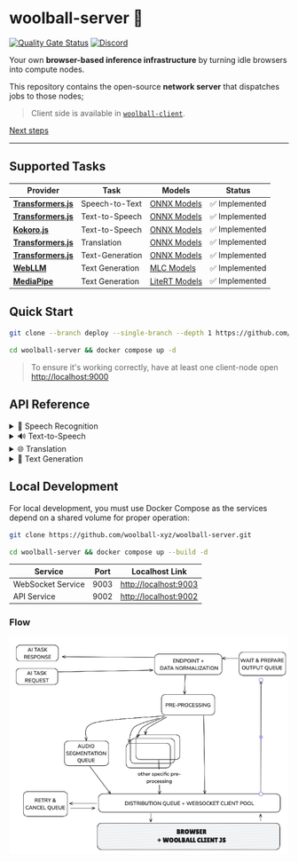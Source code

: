 # woolball-server 🧶  
[![Quality Gate Status](https://sonarcloud.io/api/project_badges/measure?project=woolball-xyz_browser-network-server&metric=alert_status)](https://sonarcloud.io/summary/new_code?id=woolball-xyz_browser-network-server)
[![Discord](https://img.shields.io/badge/Discord-%235865F2.svg?style=flat&logo=discord&logoColor=white)](https://discord.gg/xbSmMfmwWW)

Your own **browser-based inference infrastructure** by turning idle browsers into compute nodes.

This repository contains the open-source **network server** that dispatches jobs to those nodes; 
> Client side is available in [`woolball-client`](https://github.com/woolball-xyz/woolball-client).

[Next steps](https://github.com/woolball-xyz/woolball-server/issues)

---


## Supported Tasks

| Provider | Task | Models | Status |
|----------|------|--------|--------|
| **[Transformers.js](https://github.com/huggingface/transformers.js)** | Speech-to-Text | [ONNX Models](https://huggingface.co/models?pipeline_tag=automatic-speech-recognition&library=transformers.js&sort=trending) | ✅ Implemented |
| **[Transformers.js](https://github.com/huggingface/transformers.js)** | Text-to-Speech | [ONNX Models](https://huggingface.co/models?pipeline_tag=text-to-speech&library=transformers.js&sort=trending&search=mms) | ✅ Implemented |
| **[Kokoro.js](https://github.com/hexgrad/kokoro)** | Text-to-Speech | [ONNX Models](https://huggingface.co/onnx-community/Kokoro-82M-v1.0-ONNX) | ✅ Implemented |
| **[Transformers.js](https://github.com/huggingface/transformers.js)** | Translation | [ONNX Models](https://huggingface.co/models?pipeline_tag=translation&library=transformers.js&sort=trending) | ✅ Implemented |
| **[Transformers.js](https://github.com/huggingface/transformers.js)** | Text-Generation | [ONNX Models](https://huggingface.co/models?pipeline_tag=text-generation&library=transformers.js&sort=trending) | ✅ Implemented |
| **[WebLLM](https://github.com/mlc-ai/web-llm)** | Text Generation | [MLC Models](https://mlc.ai/models) | ✅ Implemented |
| **[MediaPipe](https://ai.google.dev/edge/mediapipe/solutions/guide)** | Text Generation | [LiteRT Models](https://ai.google.dev/edge/mediapipe/solutions/genai/llm_inference#models) | ✅ Implemented |

## Quick Start

```bash
git clone --branch deploy --single-branch --depth 1 https://github.com/woolball-xyz/woolball-server.git
```
```bash
cd woolball-server && docker compose up -d
```

> To ensure it's working correctly, have at least one client-node open [http://localhost:9000](http://localhost:9000)

## API Reference

<details>
<summary>🎤 Speech Recognition</summary>

Convert audio files to text using Whisper models.

### Example Usage

The API accepts different input formats:

```bash
# Using a local audio file
curl -X POST http://localhost:9002/api/v1/speech-recognition \
  -F "input=@/path/to/your/file.mp3" \
  -F "model=onnx-community/whisper-large-v3-turbo_timestamped" \
  -F "dtype=q4" \
  -F "language=en" \
  -F "return_timestamps=true" \
  -F "stream=false"

# Using a base64 encoded audio
curl -X POST http://localhost:9002/api/v1/speech-recognition \
  -F "input=data:audio/mp3;base64,YOUR_BASE64_ENCODED_AUDIO" \
  -F "model=onnx-community/whisper-large-v3-turbo_timestamped" \
  -F "dtype=q4" \
  -F "language=en" \
  -F "return_timestamps=true" \
  -F "stream=false"

# Using a public URL
curl -X POST http://localhost:9002/api/v1/speech-recognition \
  -F "input=https://example.com/audio.mp3" \
  -F "model=onnx-community/whisper-large-v3-turbo_timestamped" \
  -F "dtype=q4" \
  -F "language=en" \
  -F "return_timestamps=true" \
  -F "stream=false"
```

### Parameters

| Parameter            | Type                          | Description |
|----------------------|-------------------------------|-------------|
| model                | string                        | Model ID from Hugging Face (e.g., "onnx-community/whisper-large-v3-turbo_timestamped") |
| dtype                | string                        | Quantization level (e.g., "q4") |
| return_timestamps    | boolean \| 'word'             | Whether to return timestamps or not. Default is `false`. |
| stream               | boolean                       | Whether to stream results. Default is `false`. |
| chunk_length_s       | number                        | The length of audio chunks to process in seconds. Default is `0` (no chunking). |
| stride_length_s      | number                        | The length of overlap between consecutive audio chunks in seconds. If not provided, defaults to `chunk_length_s / 6`. |
| force_full_sequences | boolean                       | Whether to force outputting full sequences or not. Default is `false`. |
| language             | string                        | The source language. Default is `null`, meaning it should be auto-detected. Use this to potentially improve performance if the source language is known. |
| task                 | null \| 'transcribe' \| 'translate' | The task to perform. Default is `null`, meaning it should be auto-detected. |
| num_frames           | number                        | The number of frames in the input audio. |

### Recommended Models

| Model | Quantization | Description |
|-------|--------------|-------------|
| `onnx-community/whisper-large-v3-turbo_timestamped` | `q4` | Large model with timestamp support, best accuracy |
| `onnx-community/whisper-small` | `q4` | Smaller model for faster processing |

</details>

<details>
<summary>🔊 Text-to-Speech</summary>

Convert text to speech using different TTS engines.

### Transformers.js (MMS Models)

Uses Multilingual Massively Speech (MMS) models from Transformers.js for various languages.

```bash
# Standard request
curl -X POST http://localhost:9002/api/v1/text-to-speech \
  -F "input=Hello, this is a test for text to speech." \
  -F "model=Xenova/mms-tts-eng" \
  -F "dtype=q8" \
  -F "stream=false"

# Streaming request
curl -X POST http://localhost:9002/api/v1/text-to-speech \
  -F "input=Hello, this is a test for streaming text to speech." \
  -F "model=Xenova/mms-tts-eng" \
  -F "dtype=q8" \
  -F "stream=true"
```

### Kokoro

Provides diverse voices with high-quality output.

```bash
# Standard request
curl -X POST http://localhost:9002/api/v1/text-to-speech \
  -F "input=Hello, this is a test using Kokoro voices." \
  -F "model=onnx-community/Kokoro-82M-ONNX" \
  -F "dtype=q8" \
  -F "voice=af_nova" \
  -F "stream=false"

# Streaming request
curl -X POST http://localhost:9002/api/v1/text-to-speech \
  -F "input=Hello, this is a test using Kokoro voices with streaming." \
  -F "model=onnx-community/Kokoro-82M-ONNX" \
  -F "dtype=q8" \
  -F "voice=af_nova" \
  -F "stream=true"
```

### Parameters

| Parameter | Type   | Description |
|-----------|--------|-------------|
| model     | string | Model ID (e.g., "Xenova/mms-tts-eng" or "onnx-community/Kokoro-82M-ONNX") |
| dtype     | string | Quantization level (e.g., "q8") |
| voice     | string | Voice ID to use (required for Kokoro models) |
| stream    | boolean | Whether to stream the audio response. Default is `false`. |

### Kokoro Voice Options

Kokoro supports various voices with different accents and genders:

- American Female: `af_heart`, `af_alloy`, `af_aoede`, `af_bella`, `af_jessica`, `af_kore`, `af_nicole`, `af_nova`, `af_river`, `af_sarah`, `af_sky`
- American Male: `am_adam`, `am_echo`, `am_eric`, `am_fenrir`, `am_liam`, `am_michael`, `am_onyx`, `am_puck`, `am_santa`
- British Female: `bf_emma`, `bf_isabella`, `bf_alice`, `bf_lily`
- British Male: `bm_george`, `bm_lewis`, `bm_daniel`, `bm_fable`

### Recommended Models

#### MMS Models (Multilingual)

| Model | Language | Quantization | Description |
|-------|----------|--------------|-------------|
| `Xenova/mms-tts-eng` | English | `q8` | English text-to-speech |
| `Xenova/mms-tts-spa` | Spanish | `q8` | Spanish text-to-speech |
| `Xenova/mms-tts-fra` | French | `q8` | French text-to-speech |
| `Xenova/mms-tts-deu` | German | `q8` | German text-to-speech |
| `Xenova/mms-tts-por` | Portuguese | `q8` | Portuguese text-to-speech |
| `Xenova/mms-tts-rus` | Russian | `q8` | Russian text-to-speech |
| `Xenova/mms-tts-ara` | Arabic | `q8` | Arabic text-to-speech |
| `Xenova/mms-tts-hin` | Hindi | `q8` | Hindi text-to-speech |
| `Xenova/mms-tts-kor` | Korean | `q8` | Korean text-to-speech |
| `Xenova/mms-tts-vie` | Vietnamese | `q8` | Vietnamese text-to-speech |
| `Xenova/mms-tts-yor` | Yoruba | `q8` | Yoruba text-to-speech |
| `Xenova/mms-tts-ron` | Romanian | `q8` | Romanian text-to-speech |

#### Kokoro Models (High Quality)

| Model | Quantization | Description |
|-------|--------------|-------------|
| `onnx-community/Kokoro-82M-ONNX` | `q8` | English text-to-speech |
| `onnx-community/Kokoro-82M-v1.0-ONNX` | `q8` | English text-to-speech |

</details>

<details>
<summary>🌐 Translation</summary>

Translate text between languages using NLLB models.

```bash
curl -X POST http://localhost:9002/api/v1/translation \
  -F "input=Hello, how are you today?" \
  -F "model=Xenova/nllb-200-distilled-600M" \
  -F "dtype=q8" \
  -F "srcLang=eng_Latn" \
  -F "tgtLang=por_Latn"
```

### Parameters

| Parameter | Type   | Description |
|-----------|--------|-------------|
| model     | string | Model ID (e.g., "Xenova/nllb-200-distilled-600M") |
| dtype     | string | Quantization level (e.g., "q8") |
| srcLang   | string | Source language code in FLORES200 format (e.g., "eng_Latn") |
| tgtLang   | string | Target language code in FLORES200 format (e.g., "por_Latn") |

The language codes follow the FLORES200 format. See the [FLORES200 language list](https://github.com/facebookresearch/flores/blob/main/flores200/README.md#languages-in-flores-200) for all available language options.

### Recommended Models

| Model | Description |
|-------|-------------|
| `Xenova/nllb-200-distilled-600M` | Multilingual translation model supporting 200+ languages |

</details>

<details>
<summary>🤖 Text Generation</summary>

Generate text from prompts using language models.

### Transformers.js Provider

```bash
curl -X POST http://localhost:9002/api/v1/text-generation \
  -F 'input=[{"role":"system","content":"You are a helpful assistant."},{"role":"user","content":"What is the capital of Brazil?"}]' \
  -F "model=HuggingFaceTB/SmolLM2-135M-Instruct" \
  -F "dtype=fp16" \
  -F "max_new_tokens=250" \
  -F "do_sample=true"
```

### Parameters

| Parameter | Type | Default | Description |
|-----------|------|---------|-------------|
| model | string | - | Model ID (e.g., "HuggingFaceTB/SmolLM2-135M-Instruct") |
| dtype | string | - | Quantization level (e.g., "fp16", "q4") |
| max_length | number | 20 | Maximum length the generated tokens can have (includes input prompt) |
| max_new_tokens | number | null | Maximum number of tokens to generate, ignoring prompt length |
| min_length | number | 0 | Minimum length of the sequence to be generated (includes input prompt) |
| min_new_tokens | number | null | Minimum numbers of tokens to generate, ignoring prompt length |
| do_sample | boolean | false | Whether to use sampling; use greedy decoding otherwise |
| num_beams | number | 1 | Number of beams for beam search. 1 means no beam search |
| temperature | number | 1.0 | Value used to modulate the next token probabilities |
| top_k | number | 50 | Number of highest probability vocabulary tokens to keep for top-k-filtering |
| top_p | number | 1.0 | If < 1, only tokens with probabilities adding up to top_p or higher are kept |
| repetition_penalty | number | 1.0 | Parameter for repetition penalty. 1.0 means no penalty |
| no_repeat_ngram_size | number | 0 | If > 0, all ngrams of that size can only occur once |

### Recommended Models

| Model | Quantization | Description |
|-------|--------------|-------------|
| `HuggingFaceTB/SmolLM2-135M-Instruct` | `fp16` | Compact model for basic text generation |
| `HuggingFaceTB/SmolLM2-360M-Instruct` | `q4` | Balanced performance and size |
| `Qwen/Qwen2.5-0.5B-Instruct` | `q4` | Efficient model for general tasks |
| `Qwen/Qwen2.5-Coder-0.5B-Instruct` | `q8` | Specialized for code generation |

### WebLLM Provider

When using the WebLLM provider, you need to specify it in your request. Here's an example:

```bash
curl -X POST http://localhost:9002/api/v1/text-generation \
  -F 'input=[{"role":"system","content":"You are a helpful assistant."},{"role":"user","content":"What is the capital of Brazil?"}]' \
  -F "model=DeepSeek-R1-Distill-Qwen-7B-q4f16_1-MLC" \
  -F "provider=webllm" \
  -F "temperature=0.7" \
  -F "top_p=0.95"
```

#### Parameters

| Parameter | Type | Description |
|-----------|------|-------------|
| model | string | Model ID from MLC (e.g., "DeepSeek-R1-Distill-Qwen-7B-q4f16_1-MLC") |
| provider | string | Must be set to "webllm" when using WebLLM models |
| context_window_size | number | Size of the context window for the model |
| sliding_window_size | number | Size of the sliding window for attention |
| attention_sink_size | number | Size of the attention sink |
| repetition_penalty | number | Penalty for repeating tokens |
| frequency_penalty | number | Penalty for token frequency |
| presence_penalty | number | Penalty for token presence |
| top_p | number | If < 1, only tokens with probabilities adding up to top_p or higher are kept |
| temperature | number | Value used to modulate the next token probabilities |
| bos_token_id | number | Beginning of sequence token ID (optional) |

#### Recommended Models

| Model | Description |
|-------|-------------|
| `DeepSeek-R1-Distill-Qwen-7B-q4f16_1-MLC` | DeepSeek R1 distilled model with reasoning capabilities |
| `DeepSeek-R1-Distill-Llama-8B-q4f16_1-MLC` | DeepSeek R1 distilled Llama-based model |
| `SmolLM2-1.7B-Instruct-q4f32_1-MLC` | Compact instruction-following model |
| `Llama-3.1-8B-Instruct-q4f32_1-MLC` | Meta's Llama 3.1 8B instruction model |
| `Qwen3-8B-q4f32_1-MLC` | Alibaba's Qwen3 8B model |

### MediaPipe Provider

When using the MediaPipe provider, you need to specify it in your request. Here's an example:

```bash
curl -X POST http://localhost:9002/api/v1/text-generation \
  -F 'input=[{"role":"system","content":"You are a helpful assistant."},{"role":"user","content":"What is the capital of Brazil?"}]' \
  -F "model=https://woolball.sfo3.cdn.digitaloceanspaces.com/gemma3-1b-it-int4.task" \
  -F "provider=mediapipe" \
  -F "maxTokens=500" \
  -F "temperature=0.7" \
  -F "topK=40" \
  -F "randomSeed=12345"
```

#### Parameters

| Parameter | Type | Description |
|-----------|------|-------------|
| model | string | Model ID for MediaPipe LiteRT models on DigitalOcean Spaces (e.g., "https://woolball.sfo3.cdn.digitaloceanspaces.com/gemma3-1b-it-int4.task") |
| provider | string | Must be set to "mediapipe" when using MediaPipe models |
| maxTokens | number | Maximum number of tokens to generate |
| randomSeed | number | Random seed for reproducible results |
| topK | number | Number of highest probability vocabulary tokens to keep for top-k-filtering |
| temperature | number | Value used to modulate the next token probabilities |

#### Recommended Models

| Model | Device Type | Description |
|-------|-------------|-------------|
| `https://woolball.sfo3.cdn.digitaloceanspaces.com/gemma2-2b-it-cpu-int8.task` | CPU | Gemma2 2B model optimized for CPU inference |
| `https://woolball.sfo3.cdn.digitaloceanspaces.com/gemma2-2b-it-gpu-int8.bin` | GPU | Gemma2 2B model optimized for GPU inference |
| `https://woolball.sfo3.cdn.digitaloceanspaces.com/gemma3-1b-it-int4.task` | CPU/GPU | Gemma3 1B model with INT4 quantization |
| `https://woolball.sfo3.cdn.digitaloceanspaces.com/gemma3-4b-it-int4-web.task` | Web | Gemma3 4B model optimized for web deployment |
</details>

## Local Development

For local development, you must use Docker Compose as the services depend on a shared volume for proper operation:

```bash
git clone https://github.com/woolball-xyz/woolball-server.git
```
```bash
cd woolball-server && docker compose up --build -d
```


| Service | Port | Localhost Link |
|---------|------|----------------|
| WebSocket Service | 9003 | [http://localhost:9003](http://localhost:9003) |
| API Service | 9002 | [http://localhost:9002](http://localhost:9002) |

### Flow

![Current Network Status](current.png)

